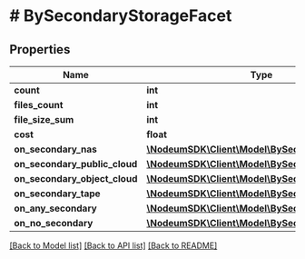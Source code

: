 # # BySecondaryStorageFacet

## Properties

Name | Type | Description | Notes
------------ | ------------- | ------------- | -------------
**count** | **int** |  | [optional] 
**files_count** | **int** |  | [optional] 
**file_size_sum** | **int** |  | [optional] 
**cost** | **float** |  | [optional] 
**on_secondary_nas** | [**\NodeumSDK\Client\Model\BySecondaryTypeFacet**](BySecondaryTypeFacet.md) |  | [optional] 
**on_secondary_public_cloud** | [**\NodeumSDK\Client\Model\BySecondaryTypeFacet**](BySecondaryTypeFacet.md) |  | [optional] 
**on_secondary_object_cloud** | [**\NodeumSDK\Client\Model\BySecondaryTypeFacet**](BySecondaryTypeFacet.md) |  | [optional] 
**on_secondary_tape** | [**\NodeumSDK\Client\Model\BySecondaryTypeFacet**](BySecondaryTypeFacet.md) |  | [optional] 
**on_any_secondary** | [**\NodeumSDK\Client\Model\BySecondaryTypeFacet**](BySecondaryTypeFacet.md) |  | [optional] 
**on_no_secondary** | [**\NodeumSDK\Client\Model\BySecondaryTypeFacet**](BySecondaryTypeFacet.md) |  | [optional] 

[[Back to Model list]](../../README.md#documentation-for-models) [[Back to API list]](../../README.md#documentation-for-api-endpoints) [[Back to README]](../../README.md)


